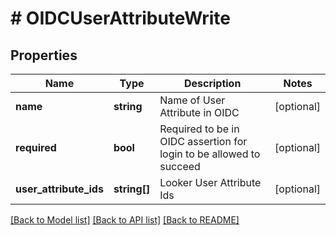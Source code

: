 # # OIDCUserAttributeWrite

## Properties

Name | Type | Description | Notes
------------ | ------------- | ------------- | -------------
**name** | **string** | Name of User Attribute in OIDC | [optional]
**required** | **bool** | Required to be in OIDC assertion for login to be allowed to succeed | [optional]
**user_attribute_ids** | **string[]** | Looker User Attribute Ids | [optional]

[[Back to Model list]](../../README.md#models) [[Back to API list]](../../README.md#endpoints) [[Back to README]](../../README.md)
